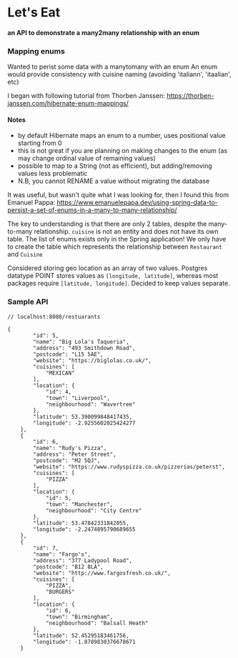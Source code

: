 # Let's Eat
#### an API to demonstrate a many2many relationship with an enum

### Mapping enums
Wanted to perist some data with a manytomany with an enum
An enum would provide consistency with cuisine naming (avoiding 'italiann', 'itaalian', etc)

I began with following tutorial from Thorben Janssen:
https://thorben-janssen.com/hibernate-enum-mappings/

#### Notes
- by default Hibernate maps an enum to a number, uses positional value starting from 0
- this is not great if you are planning on making changes to the enum (as may change ordinal value of remaining values)
- possible to map to a String (not as efficient), but adding/removing values less problematic
- N.B, you cannot RENAME a value without migrating the database

It was useful, but wasn't quite what I was looking for, then I found this from Emanuel Pappa:
https://www.emanuelepapa.dev/using-spring-data-to-persist-a-set-of-enums-in-a-many-to-many-relationship/

The key to understanding is that there are only 2 tables, despite the many-to-many relationship.
`cuisine` is not an entity and does not have its own table. The list of enums exists only in the Spring application! We only have to create the table which represents the relationship between `Restaurant` and `Cuisine`

Considered storing geo location as an array of two values. 
Postgres datatype POINT stores values as `[longitude, latitude]`, whereas most packages require `[latitude, longitude]`. Decided to keep values separate.

### Sample API

```
// localhost:8080/restuarants

{
        "id": 5,
        "name": "Big Lola's Taqueria",
        "address": "493 Smithdown Road",
        "postcode": "L15 5AE",
        "website": "https://biglolas.co.uk/",
        "cuisines": [
            "MEXICAN"
        ],
        "location": {
            "id": 4,
            "town": "Liverpool",
            "neighbourhood": "Wavertree"
        },
        "latitude": 53.390099848417435,
        "longitude": -2.9255602025424277
    },
    {
        "id": 6,
        "name": "Rudy's Pizza",
        "address": "Peter Street",
        "postcode": "M2 5QJ",
        "website": "https://www.rudyspizza.co.uk/pizzerias/peterst",
        "cuisines": [
            "PIZZA"
        ],
        "location": {
            "id": 5,
            "town": "Manchester",
            "neighbourhood": "City Centre"
        },
        "latitude": 53.47842331842055,
        "longitude": -2.2474895790689655
    },
    {
        "id": 7,
        "name": "Fargo's",
        "address": "377 Ladypool Road",
        "postcode": "B12 8LA",
        "website": "http://www.fargosfresh.co.uk/",
        "cuisines": [
            "PIZZA",
            "BURGERS"
        ],
        "location": {
            "id": 6,
            "town": "Birmingham",
            "neighbourhood": "Balsall Heath"
        },
        "latitude": 52.45295183461756,
        "longitude": -1.8789830376678671
    }

```
